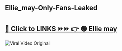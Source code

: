 
 ## Ellie_may-Only-Fans-Leaked

# <h2><a href="https://clipsfans.com/Ellie_may&ref=git">🔗 Click to LINKS ⏩⏩ 👉 🟢 Ellie may </a></h2>

<a href="https://clipsfans.com/Ellie_may&ref=git" rel="nofollow" data-target="animated-image.originalLink"><img src="https://i.ibb.co.com/xMMVF88/686577567.gif" alt="Viral Video Original" style="max-width: 100%; display: inline-block;" data-target="animated-image.originalImage"></a>
